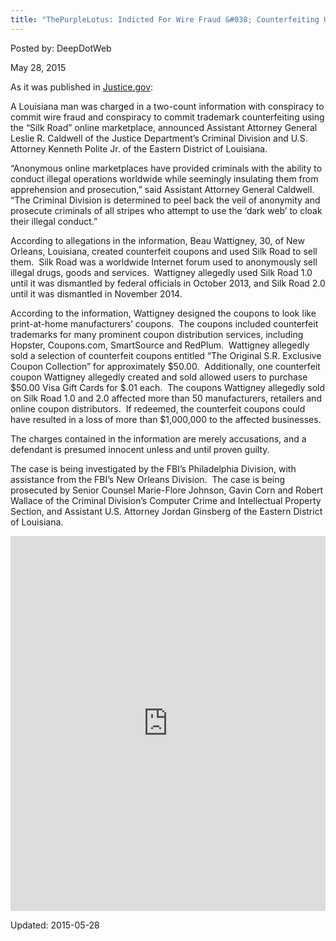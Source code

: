 ```yaml
---
title: "ThePurpleLotus: Indicted For Wire Fraud &#038; Counterfeiting Using “Silk Road” 1/2"
---
```


Posted by: DeepDotWeb 

<span>May 28, 2015</span>


<p>As it was published in <a href="http://www.justice.gov/opa/pr/new-orleans-man-charged-conspiracy-commit-wire-fraud-and-conspiracy-commit-trademark">Justice.gov</a>:</p>
<p>A Louisiana man was charged in a two-count information with conspiracy to commit wire fraud and conspiracy to commit trademark counterfeiting using the “Silk Road” online marketplace, announced Assistant Attorney General Leslie R. Caldwell of the Justice Department’s Criminal Division and U.S. Attorney Kenneth Polite Jr. of the Eastern District of Louisiana.</p>
<p>“Anonymous online marketplaces have provided criminals with the ability to conduct illegal operations worldwide while seemingly insulating them from apprehension and prosecution,” said Assistant Attorney General Caldwell.  “The Criminal Division is determined to peel back the veil of anonymity and prosecute criminals of all stripes who attempt to use the ‘dark web’ to cloak their illegal conduct.”</p>
<p>According to allegations in the information, Beau Wattigney, 30, of New Orleans, Louisiana, created counterfeit coupons and used Silk Road to sell them.  Silk Road was a worldwide Internet forum used to anonymously sell illegal drugs, goods and services.  Wattigney allegedly used Silk Road 1.0 until it was dismantled by federal officials in October 2013, and Silk Road 2.0 until it was dismantled in November 2014.</p>
<p>According to the information, Wattigney designed the coupons to look like print-at-home manufacturers’ coupons.  The coupons included counterfeit trademarks for many prominent coupon distribution services, including Hopster, Coupons.com, SmartSource and RedPlum.  Wattigney allegedly sold a selection of counterfeit coupons entitled “The Original S.R. Exclusive Coupon Collection” for approximately $50.00.  Additionally, one counterfeit coupon Wattigney allegedly created and sold allowed users to purchase $50.00 Visa Gift Cards for $.01 each.  The coupons Wattigney allegedly sold on Silk Road 1.0 and 2.0 affected more than 50 manufacturers, retailers and online coupon distributors.  If redeemed, the counterfeit coupons could have resulted in a loss of more than $1,000,000 to the affected businesses.</p>
<p>The charges contained in the information are merely accusations, and a defendant is presumed innocent unless and until proven guilty.</p>
<p>The case is being investigated by the FBI’s Philadelphia Division, with assistance from the FBI’s New Orleans Division.  The case is being prosecuted by Senior Counsel Marie-Flore Johnson, Gavin Corn and Robert Wallace of the Criminal Division’s Computer Crime and Intellectual Property Section, and Assistant U.S. Attorney Jordan Ginsberg of the Eastern District of Louisiana.</p>
<p><iframe width="100%" height="600" class="scribd_iframe_embed" src="https://www.scribd.com/embeds/266952770/content?start_page=1&amp;view_mode=scroll&amp;show_recommendations=true" data-auto-height="false" data-aspect-ratio="undefined" scrolling="no" id="doc_48250" frameborder="0"></iframe></p>



Updated: 2015-05-28

